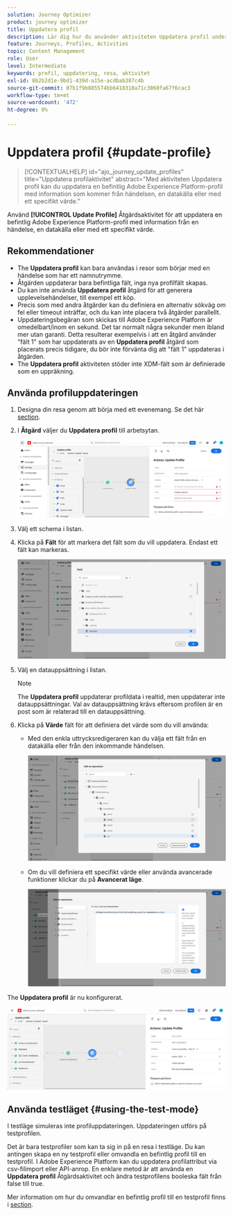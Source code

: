 ```yaml
---
solution: Journey Optimizer
product: journey optimizer
title: Uppdatera profil
description: Lär dig hur du använder aktiviteten Uppdatera profil under en resa
feature: Journeys, Profiles, Activities
topic: Content Management
role: User
level: Intermediate
keywords: profil, uppdatering, resa, aktivitet
exl-id: 8b2b2d1e-9bd1-439d-a15e-acdbab387c4b
source-git-commit: 07b1f9b885574bb6418310a71c3060fa67f6cac3
workflow-type: tm+mt
source-wordcount: '472'
ht-degree: 0%

---
```


# Uppdatera profil {#update-profile}

>[!CONTEXTUALHELP]
>id="ajo_journey_update_profiles"
>title="Uppdatera profilaktivitet"
>abstract="Med aktiviteten Uppdatera profil kan du uppdatera en befintlig Adobe Experience Platform-profil med information som kommer från händelsen, en datakälla eller med ett specifikt värde."

Använd **[!UICONTROL Update Profile]** Åtgärdsaktivitet för att uppdatera en befintlig Adobe Experience Platform-profil med information från en händelse, en datakälla eller med ett specifikt värde.

## Rekommendationer

* The **Uppdatera profil** kan bara användas i resor som börjar med en händelse som har ett namnutrymme.
* Åtgärden uppdaterar bara befintliga fält, inga nya profilfält skapas.
* Du kan inte använda **Uppdatera profil** åtgärd för att generera upplevelsehändelser, till exempel ett köp.
* Precis som med andra åtgärder kan du definiera en alternativ sökväg om fel eller timeout inträffar, och du kan inte placera två åtgärder parallellt.
* Uppdateringsbegäran som skickas till Adobe Experience Platform är omedelbart/inom en sekund. Det tar normalt några sekunder men ibland mer utan garanti. Detta resulterar exempelvis i att en åtgärd använder &quot;fält 1&quot; som har uppdaterats av en **Uppdatera profil** åtgärd som placerats precis tidigare, du bör inte förvänta dig att &quot;fält 1&quot; uppdateras i åtgärden.
* The **Uppdatera profil** aktiviteten stöder inte XDM-fält som är definierade som en uppräkning.

## Använda profiluppdateringen

1. Designa din resa genom att börja med ett evenemang. Se det här [section](../building-journeys/journey.md).

1. I **Åtgärd** väljer du **Uppdatera profil** till arbetsytan.

   ![](assets/profileupdate0.png)

1. Välj ett schema i listan.

1. Klicka på **Fält** för att markera det fält som du vill uppdatera. Endast ett fält kan markeras.

   ![](assets/profileupdate2.png)

1. Välj en datauppsättning i listan.

   >[!NOTE]
   >
   >The **Uppdatera profil** uppdaterar profildata i realtid, men uppdaterar inte datauppsättningar. Val av datauppsättning krävs eftersom profilen är en post som är relaterad till en datauppsättning.

1. Klicka på **Värde** fält för att definiera det värde som du vill använda:

   * Med den enkla uttrycksredigeraren kan du välja ett fält från en datakälla eller från den inkommande händelsen.

     ![](assets/profileupdate4.png)

   * Om du vill definiera ett specifikt värde eller använda avancerade funktioner klickar du på **Avancerat läge**.

     ![](assets/profileupdate3.png)

The **Uppdatera profil** är nu konfigurerat.

![](assets/profileupdate1.png)


## Använda testläget {#using-the-test-mode}

I testläge simuleras inte profiluppdateringen. Uppdateringen utförs på testprofilen.

Det är bara testprofiler som kan ta sig in på en resa i testläge. Du kan antingen skapa en ny testprofil eller omvandla en befintlig profil till en testprofil. I Adobe Experience Platform kan du uppdatera profilattribut via csv-filimport eller API-anrop. En enklare metod är att använda en **Uppdatera profil** Åtgärdsaktivitet och ändra testprofilens booleska fält från false till true.

Mer information om hur du omvandlar en befintlig profil till en testprofil finns i [section](../audience/creating-test-profiles.md#create-test-profiles-csv).
